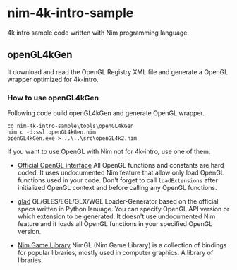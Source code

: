 # nim-4k-intro-sample
4k intro sample code written with Nim programming language.

## openGL4kGen
It download and read the OpenGL Registry XML file and generate a OpenGL wrapper optimized for 4k-intro.

### How to use openGL4kGen
Following code build openGL4kGen and generate OpenGL wrapper.
```console
cd nim-4k-intro-sample\tools\openGL4kGen
nim c -d:ssl openGL4kGen.nim
openGL4kGen.exe > ..\..\src\openGL4k2.nim
```

If you want to use OpenGL with Nim not for 4k-intro, use one of them:

- [Official OpenGL interface](https://github.com/nim-lang/opengl)
  All OpenGL functions and constants are hard coded.
  It uses undocumented Nim feature that allow only load OpenGL functions used in your code.
  Don't forget to call `loadExtensions` after initialized OpenGL context and before calling any OpenGL functions.

- [glad](https://github.com/Dav1dde/glad)
  GL/GLES/EGL/GLX/WGL Loader-Generator based on the official specs written in Python lanuage.
  You can specify OpenGL API version or which extension to be generated.
  It doesn't use undocumented Nim feature and it loads all OpenGL functions in your specified OpenGL version.

- [Nim Game Library](https://github.com/nimgl/nimgl)
  NimGL (Nim Game Library) is a collection of bindings for popular libraries, mostly used in computer graphics. A library of libraries.

